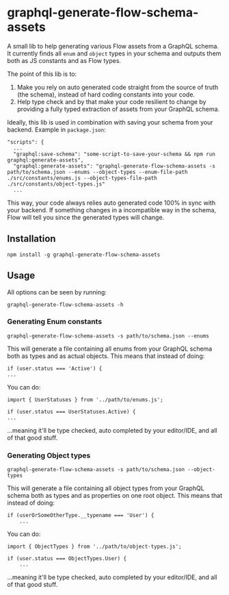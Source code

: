 # graphql-generate-flow-schema-assets
A small lib to help generating various Flow assets from a GraphQL schema.
It currently finds all `enum` and `object` types in your schema and outputs them both as JS constants and as Flow types.

The point of this lib is to:

1. Make you rely on auto generated code straight from the source of truth (the schema),
instead of hard coding constants into your code.
1. Help type check and by that make your code resilient to change by providing a fully typed 
extraction of assets from your GraphQL schema. 

Ideally, this lib is used in combination with saving your schema from your backend.
Example in `package.json`:

```
"scripts": {
  ...
  "graphql:save-schema": "some-script-to-save-your-schema && npm run graphql:generate-assets",
  "graphql:generate-assets": "graphql-generate-flow-schema-assets -s path/to/schema.json --enums --object-types --enum-file-path ./src/constants/enums.js --object-types-file-path ./src/constants/object-types.js"
  ...
```

This way, your code always relies auto generated code 100% in sync with your backend.
If something changes in a incompatible way in the schema, Flow will tell you since the generated types will change.

## Installation
```
npm install -g graphql-generate-flow-schema-assets
```

## Usage
All options can be seen by running:
```
graphql-generate-flow-schema-assets -h
```
### Generating Enum constants
```
graphql-generate-flow-schema-assets -s path/to/schema.json --enums
```
This will generate a file containing all enums from your GraphQL schema
both as types and as actual objects. This means that instead of doing:

```
if (user.status === 'Active') {
...
```

You can do:

```
import { UserStatuses } from '../path/to/enums.js';

if (user.status === UserStatuses.Active) {
...
```

...meaning it'll be type checked, auto completed by your editor/IDE, and all 
of that good stuff.

### Generating Object types
```
graphql-generate-flow-schema-assets -s path/to/schema.json --object-types
```
This will generate a file containing all object types from your GraphQL schema
both as types and as properties on one root object. This means that instead of doing:

```
if (userOrSomeOtherType.__typename === 'User') {
    ...
```

You can do:

```
import { ObjectTypes } from '../path/to/object-types.js';

if (user.status === ObjectTypes.User) {
    ...
```

...meaning it'll be type checked, auto completed by your editor/IDE, and all 
of that good stuff.